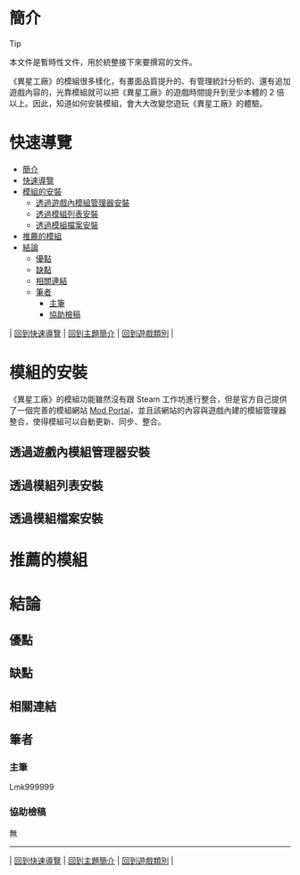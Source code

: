 # 簡介
> [!TIP]
> 本文件是暫時性文件，用於統整接下來要撰寫的文件。

《異星工廠》的模組很多樣化，有畫面品質提升的、有管理統計分析的、還有追加遊戲內容的，光靠模組就可以把《異星工廠》的遊戲時間提升到至少本體的 2 倍以上。因此，知道如何安裝模組，會大大改變您遊玩《異星工廠》的體驗。


# 快速導覽

- [簡介](#簡介)
- [快速導覽](#快速導覽)
- [模組的安裝](#模組的安裝)
  - [透過遊戲內模組管理器安裝](#透過遊戲內模組管理器安裝)
  - [透過模組列表安裝](#透過模組列表安裝)
  - [透過模組檔案安裝](#透過模組檔案安裝)
- [推薦的模組](#推薦的模組)
- [結論](#結論)
  - [優點](#優點)
  - [缺點](#缺點)
  - [相關連結](#相關連結)
  - [筆者](#筆者)
    - [主筆](#主筆)
    - [協助檢稿](#協助檢稿)

|
[回到快速導覽](#快速導覽)
|
[回到主題簡介](./Factorio.md)
|
[回到遊戲類別](../Game.md)
|


# 模組的安裝
《異星工廠》的模組功能雖然沒有跟 Steam 工作坊進行整合，但是官方自己提供了一個完善的模組網站 [Mod Portal](https://mods.factorio.com/)，並且該網站的內容與遊戲內建的模組管理器整合，使得模組可以自動更新、同步、整合。

## 透過遊戲內模組管理器安裝


## 透過模組列表安裝


## 透過模組檔案安裝


# 推薦的模組



# 結論

## 優點


## 缺點


## 相關連結


## 筆者


### 主筆
Lmk999999


### 協助檢稿
無


---

|
[回到快速導覽](#快速導覽)
|
[回到主題簡介](./Factorio.md)
|
[回到遊戲類別](../Game.md)
|
